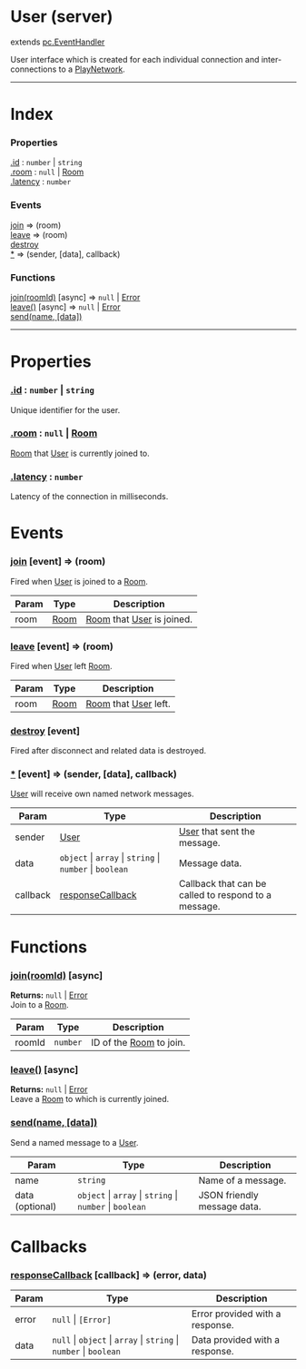 # User (server)
extends [pc.EventHandler]

User interface which is created for each individual connection and inter-connections to a [PlayNetwork].

---

# Index

### Properties

<a href='#property_id'>.id</a> : `number` &#124; `string`  
<a href='#property_room'>.room</a> : `null` &#124; [Room]  
<a href='#property_latency'>.latency</a> : `number`  

### Events

<a href='#event_join'>join</a> => (room)  
<a href='#event_leave'>leave</a> => (room)  
<a href='#event_destroy'>destroy</a>  
<a href='#event_*'>*</a> => (sender, [data], callback)  

### Functions

<a href='#function_join'>join(roomId)</a> [async] => `null` &#124; [Error]  
<a href='#function_leave'>leave()</a> [async] => `null` &#124; [Error]  
<a href='#function_send'>send(name, [data])</a>  


---


# Properties

<a name='property_id'></a>
### <a href='#property_id'>.id</a> : `number` &#124; `string`  
Unique identifier for the user.

<a name='property_room'></a>
### <a href='#property_room'>.room</a> : `null` &#124; [Room]  
[Room] that [User] is currently joined to.

<a name='property_latency'></a>
### <a href='#property_latency'>.latency</a> : `number`  
Latency of the connection in milliseconds.



# Events

<a name='event_join'></a>
### <a href='#event_join'>join</a> [event] => (room)  
Fired when [User] is joined to a [Room].

| Param | Type | Description |
| --- | --- | --- |
| room | [Room] | [Room] that [User] is joined. |  


<a name='event_leave'></a>
### <a href='#event_leave'>leave</a> [event] => (room)  
Fired when [User] left [Room].

| Param | Type | Description |
| --- | --- | --- |
| room | [Room] | [Room] that [User] left. |  


<a name='event_destroy'></a>
### <a href='#event_destroy'>destroy</a> [event]  
Fired after disconnect and related data is destroyed.



<a name='event_*'></a>
### <a href='#event_*'>*</a> [event] => (sender, [data], callback)  
[User] will receive own named network messages.

| Param | Type | Description |
| --- | --- | --- |
| sender | [User] | [User] that sent the message. |  
| data | `object` &#124; `array` &#124; `string` &#124; `number` &#124; `boolean` | Message data. |  
| callback | <a href='#callback_responseCallback'>responseCallback</a> | Callback that can be called to respond to a message. |  


# Functions

<a name='function_join'></a>
### <a href='#function_join'>join(roomId)</a> [async]  
  
**Returns:** `null` | [Error]  
Join to a [Room].

| Param | Type | Description |
| --- | --- | --- |
| roomId | `number` | ID of the [Room] to join. |  


<a name='function_leave'></a>
### <a href='#function_leave'>leave()</a> [async]  
  
**Returns:** `null` | [Error]  
Leave a [Room] to which is currently joined.



<a name='function_send'></a>
### <a href='#function_send'>send(name, [data])</a>  

Send a named message to a [User].

| Param | Type | Description |
| --- | --- | --- |
| name | `string` | Name of a message. |  
| data (optional) | `object` &#124; `array` &#124; `string` &#124; `number` &#124; `boolean` | JSON friendly message data. |  



# Callbacks

<a name='callback_responseCallback'></a>
### <a href='#callback_responseCallback'>responseCallback</a> [callback] => (error, data)  

| Param | Type | Description |
| --- | --- | --- |
| error | ````null```` &#124; ```[Error]``` | Error provided with a response. |  
| data | ````null```` &#124; ````object```` &#124; ````array```` &#124; ````string```` &#124; ````number```` &#124; ````boolean```` | Data provided with a response. |  




[pc.EventHandler]: https://developer.playcanvas.com/en/api/pc.EventHandler.html  
[Room]: ./Room.md  
[Error]: https://developer.mozilla.org/en-US/docs/Web/JavaScript/Reference/Global_Objects/Error  
[User]: ./User.md  
[PlayNetwork]: ./PlayNetwork.md  
